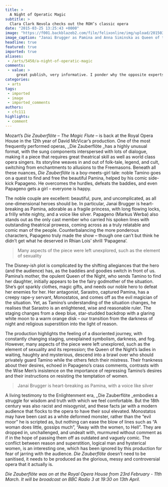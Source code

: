 ```yaml
---
title: >
  A Night of Operatic Magic
subtitle: >
  Clara Clark Nevola checks out the ROH’s classic opera
date: "2015-03-25 13:25:43 +0000"
image: "https://f001.backblazeb2.com/file/felixonline/img/upload/201503251324-ff712-16002973044_229642317d_b.jpg"
image_caption: "Janai Brugger as Pamina and Anna Siminska as Queen of the Night in Die Zauberflöte"
headline: true
featured: true
imported: true
aliases:
 - /arts/5450/a-night-of-operatic-magic
comments:
 - value: >
     great publish, very informative. I ponder why the opposite experts of this sector do not notice this. You must continue your writing. I'm sure, you have a huge readers' base already! <br>bottes timberland france http://www.cc-des-sucs.fr/?fr-bottes-timberland-france-13793.html
categories:
 - arts
tags:
 - imported
 - image
 - imported_comments
authors:
 - cfc111
highlights:
 - comment
---
```


Mozart’s _Die Zauberflöte_ – _The Magic Flute_ – is back at the Royal Opera House in the 12th year of David McVicar’s production. One of the most frequently performed operas, _Die Zauberflöte _has a highly unusual format, with the sung components interspersed with lots of dialogue, making it a piece that requires great theatrical skill as well as world class opera singers. Its storyline weaves in and out of folk-tale, legend, and cult, switching from enchantments to allusions to the Freemasons. Beneath all these nuances, _Die Zauberflöte_ is a boy-meets-girl tale: noble Tamino goes on a quest to find and free the beautiful Pamina, helped by his comic side-kick Papageno. He overcomes the hurdles, defeats the baddies, and even Papageno gets a girl – everyone is happy.

The noble couple are excellent: beautiful, pure, and uncomplicated, as all one-dimensional heroes should be. In particular, Janai Brugger is heart-breaking as Pamina, adorable as a fragile princess, with long flowing locks, a frilly white nighty, and a voice like silver. Papageno (Markus Werba) also stands out as the only cast member who carried his spoken lines with outstanding theatrical prowess, coming across as a truly relatable and comic man of the people. Counterbalancing the more ponderous characters, Papageno truly made the show – though one can’t but think he didn’t get what he deserved in Rhian Lois’ shrill ‘Papagena’.

> Many aspects of the piece were left unexplored, such as the element of sexuality

The Disney-ish plot is complicated by the shifting allegiances that the hero (and the audience) has, as the baddies and goodies switch in front of us. Pamina’s mother, the opulent Queen of the Night, who sends Tamino to find her daughter, initially appears to be the fairy godmother of the situation. She’s got sparkly clothes, magic gifts, and needs our noble hero to defeat her enemies for her. Her antagonist, Sarastro, captured Pamina, has a creepy rape-y servant, Monostatos, and comes off as the evil magician of the situation. Yet, as Tamino’s understanding of the situation changes, he realises that Sarastro is an enlightened, wise and reasonable ruler. The staging changes from a deep blue, star-studded backdrop with a glaring white moon to a warm orange disk – our transition from the darkness of night and religious superstition into the light of reason.

The production highlights the feeling of a disoriented journey, with constantly changing staging, unexplained symbolism, darkness, and fog. However, many aspects of the piece were left unexplored, such as the element of sexuality and its repression; the Queen of the Night’s ladies in waiting, haughty and mysterious, descend into a brawl over who should privately guard Tamino while the others fetch their mistress. Their frankness about their desires, echoed in Papageno’s crass comments, contrasts with the Wise Men’s insistence on the importance of repressing Tamino’s desires and their instructions on resisting the temptation of women.

> Janai Brugger is heart-breaking as Pamina, with a voice like silver

A living testimony to the Enlightenment era, _Die Zauberflöte _embodies a struggle for wisdom and truth with which we feel comfortable. But the 18th century was also racist and misogynist, and these facts jar with a modern audience that flocks to the opera to have their soul elevated. Monostatos may have been cast as a white deformed monster, rather than the “evil moor” he is scripted as, but nothing can ease the blow of lines such as “A woman does little, gossips much”, “Away with the women, to Hell”. They are dropped in, unchallenged, and undealt with, murmured without comment as if in the hope of passing them off as outdated and vaguely comic. The conflict between reason and superstition, logical man and hysterical women, is an interesting one, which has been ignored by this production for fear of jarring with the audience. _Die Zauberflöte_ doesn’t need to be sanitised, it needs to be produced as the glorious, messy and controversial opera that it actually is.

_Die Zauberflöte was on at the Royal Opera House from 23rd February - 11th March. It will be broadcast on BBC Radio 3 at 19:30 on 13th April._
